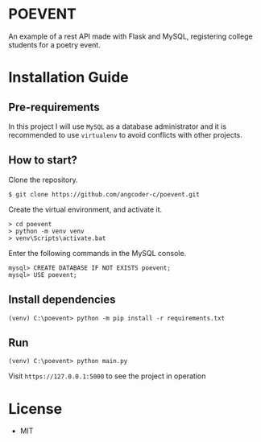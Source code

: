 # POEVENT
An example of a rest API made with Flask and MySQL, registering college students for a poetry event.

# Installation Guide
## Pre-requirements
In this project I will use `MySQL` as a database administrator and it is recommended to use `virtualenv` to avoid conflicts with other projects.

## How to start?
Clone the repository.
```
$ git clone https://github.com/angcoder-c/poevent.git
```
Create the virtual environment, and activate it.
```
> cd poevent
> python -m venv venv
> venv\Scripts\activate.bat
```
Enter the following commands in the MySQL console.
```
mysql> CREATE DATABASE IF NOT EXISTS poevent;
mysql> USE poevent;
```

## Install dependencies
```
(venv) C:\poevent> python -m pip install -r requirements.txt
```

## Run 
```
(venv) C:\poevent> python main.py
```
Visit `https://127.0.0.1:5000` to see the project in operation
# License
- MIT
